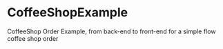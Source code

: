 # CoffeeShopExample
CoffeeShop Order Example, from back-end to front-end for a simple flow coffee shop order
